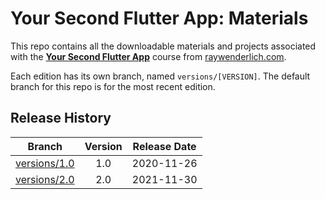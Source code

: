 # Your Second Flutter App: Materials

This repo contains all the downloadable materials and projects associated with the **[Your Second Flutter App](https://www.raywenderlich.com/25841733-your-second-flutter-app)** course from [raywenderlich.com](https://www.raywenderlich.com).

Each edition has its own branch, named `versions/[VERSION]`. The default branch for this repo is for the most recent edition.


## Release History

| Branch                                                                            | Version | Release Date |
| --------------------------------------------------------------------------------- |:-------:|:------------:|
| [versions/1.0](https://github.com/raywenderlich/video-ysfa-materials) | 1.0     | 2020-11-26   |
| [versions/2.0](https://github.com/raywenderlich/video-ysfa-materials) | 2.0     | 2021-11-30   |
